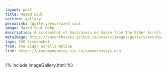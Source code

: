 ```yaml
---
layout: post
title: Razed Soul
section: gallery
permalink: /gallery/eso/razed soul
image: Razed Soul.webp
description: A screenshot of Soulrazers on Galen from The Elder Scrolls Online, taken by Samantha Says.
metaImage: https://samanthasays.github.io/assets/images/gallery/eso/Razed Soul.webp
tags: ESO Screenshot
from: The Elder Scrolls Online
link: https://greenmangaming.sjv.io/samanthasays-eso
---
```

{% include imageGallery.html %}